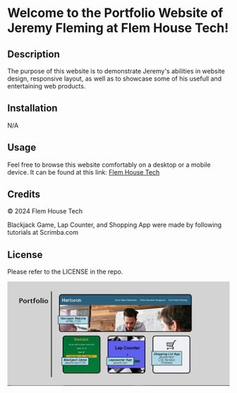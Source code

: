 # Welcome to the Portfolio Website of Jeremy Fleming at Flem House Tech!

## Description

The purpose of this website is to demonstrate Jeremy's abilities in website design, responsive layout, as well as to showcase some of his usefull and entertaining web products.

## Installation

N/A

## Usage

Feel free to browse this website comfortably on a desktop or a mobile device. 
It can be found at this link: [Flem House Tech](https://jfleming963.github.io/JFleming963-Portfolio/)

## Credits

&copy; 2024 Flem House Tech

Blackjack Game, Lap Counter, and Shopping App were made by following tutorials at Scrimba.com

## License 

Please refer to the LICENSE in the repo.

![Page-screenshot](./assets/images/portfolio%20site%20screenshot.PNG "Page-screenshot")